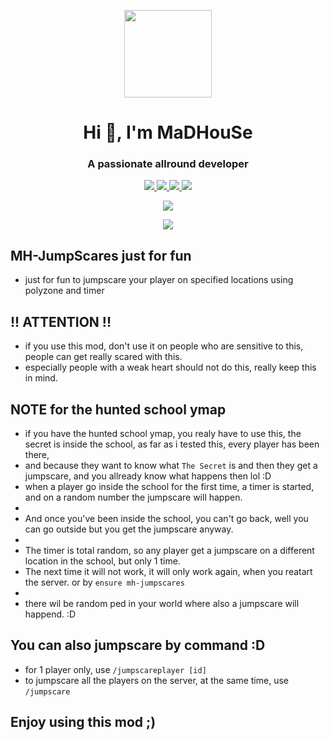 <p align="center">
    <img width="140" src="https://icons.iconarchive.com/icons/iconarchive/red-orb-alphabet/128/Letter-M-icon.png" />  
    <h1 align="center">Hi 👋, I'm MaDHouSe</h1>
    <h3 align="center">A passionate allround developer</h3>    
</p>

<p align="center">
  <a href="https://github.com/MaDHouSe79/mh-jumpscares/issues">
    <img src="https://img.shields.io/github/issues/MaDHouSe79/mh-jumpscares"/> 
  </a>
  <a href="https://github.com/MaDHouSe79/mh-jumpscares/network/members">
    <img src="https://img.shields.io/github/forks/MaDHouSe79/mh-jumpscares"/> 
  </a>  
  <a href="https://github.com/MaDHouSe79/mh-jumpscares/stargazers">
    <img src="https://img.shields.io/github/stars/MaDHouSe79/mh-jumpscares?color=white"/> 
  </a>
  <a href="https://github.com/MaDHouSe79/mh-jumpscares/blob/main/LICENSE">
    <img src="https://img.shields.io/github/license/MaDHouSe79/mh-jumpscares?color=black"/> 
  </a>      
</p>

<p align="center">
  <img alig src="https://github-profile-trophy.vercel.app/?username=MaDHouSe79&margin-w=15&column=6" />
</p>

<p align="center">
  <img alig src="https://raw.githubusercontent.com/kamranahmedse/driver.js/master/demo/images/split.png" />
</p>

## MH-JumpScares just for fun
- just for fun to jumpscare your player on specified locations using polyzone and timer

## !! ATTENTION !!
- if you use this mod, don't use it on people who are sensitive to this, people can get really scared with this.
- especially people with a weak heart should not do this, really keep this in mind.


## NOTE for the hunted school ymap
- if you have the hunted school ymap, you realy have to use this, the secret is inside the school, as far as i tested this, every player has been there,
- and because they want to know what `The Secret` is and then they get a jumpscare, and you allready know what happens then lol :D
- when a player go inside the school for the first time, a timer is started, and on a random number the jumpscare will happen.
- 
- And once you've been inside the school, you can't go back, well you can go outside but you get the jumpscare anyway.
- 
- The timer is total random, so any player get a jumpscare on a different location in the school, but only 1 time. 
- The next time it will not work, it will only work again, when you reatart the server. or by `ensure mh-jumpscares`
- 
- there wil be random ped in your world where also a jumpscare will happend. :D


## You can also jumpscare by command :D
- for 1 player only, use `/jumpscareplayer [id]`
- to jumpscare all the players on the server, at the same time, use `/jumpscare`


## Enjoy using this mod ;)